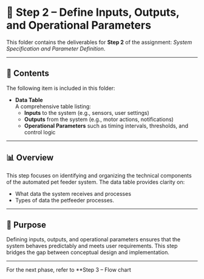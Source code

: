 # 📁 Step 2 – Define Inputs, Outputs, and Operational Parameters

This folder contains the deliverables for **Step 2** of the assignment: *System Specification and Parameter Definition*.

---

## 📌 Contents

The following item is included in this folder:

- **Data Table**  
  A comprehensive table listing:
  - **Inputs** to the system (e.g., sensors, user settings)
  - **Outputs** from the system (e.g., motor actions, notifications)
  - **Operational Parameters** such as timing intervals, thresholds, and control logic

---

## 📊 Overview

This step focuses on identifying and organizing the technical components of the automated pet feeder system. The data table provides clarity on:

- What data the system receives and processes
- Types of data the petfeeder processes.

---

## 🧠 Purpose

Defining inputs, outputs, and operational parameters ensures that the system behaves predictably and meets user requirements. This step bridges the gap between conceptual design and implementation.

---

For the next phase, refer to **Step 3 – Flow chart
